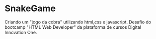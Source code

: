 # SnakeGame

Criando um "jogo da cobra" utilizando html,css e javascript.
Desafio do bootcamp "HTML Web Developer" da plataforma de cursos Digital Innovation One.
